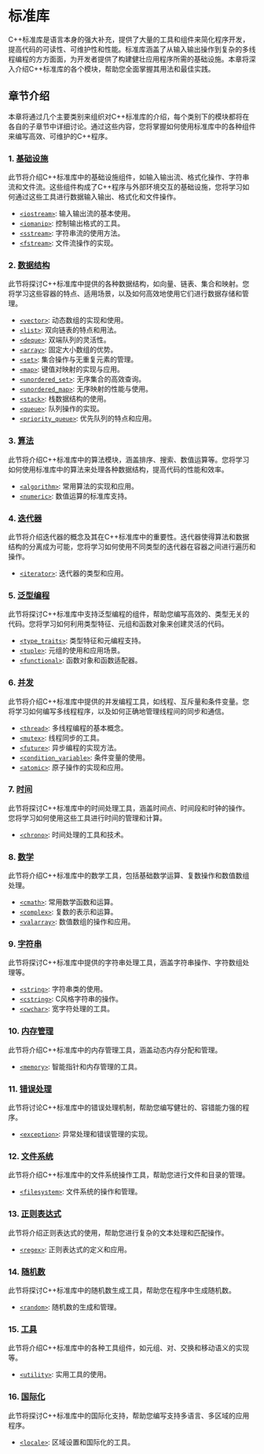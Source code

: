 # 标准库

C++标准库是语言本身的强大补充，提供了大量的工具和组件来简化程序开发，提高代码的可读性、可维护性和性能。标准库涵盖了从输入输出操作到复杂的多线程编程的方方面面，为开发者提供了构建健壮应用程序所需的基础设施。本章将深入介绍C++标准库的各个模块，帮助您全面掌握其用法和最佳实践。

## 章节介绍

本章将通过几个主要类别来组织对C++标准库的介绍，每个类别下的模块都将在各自的子章节中详细讨论。通过这些内容，您将掌握如何使用标准库中的各种组件来编写高效、可维护的C++程序。

### 1. [基础设施](infrastructure/Readme.md)

此节将介绍C++标准库中的基础设施组件，如输入输出流、格式化操作、字符串流和文件流。这些组件构成了C++程序与外部环境交互的基础设施，您将学习如何通过这些工具进行数据输入输出、格式化和文件操作。

- [`<iostream>`](infrastructure/iostream.md): 输入输出流的基本使用。
- [`<iomanip>`](infrastructure/iomanip.md): 控制输出格式的工具。
- [`<sstream>`](infrastructure/sstream.md): 字符串流的使用方法。
- [`<fstream>`](infrastructure/fstream.md): 文件流操作的实现。

### 2. [数据结构](data-structures/Readme.md)

此节将探讨C++标准库中提供的各种数据结构，如向量、链表、集合和映射。您将学习这些容器的特点、适用场景，以及如何高效地使用它们进行数据存储和管理。

- [`<vector>`](data-structures/vector.md): 动态数组的实现和使用。
- [`<list>`](data-structures/list.md): 双向链表的特点和用法。
- [`<deque>`](data-structures/deque.md): 双端队列的灵活性。
- [`<array>`](data-structures/array.md): 固定大小数组的优势。
- [`<set>`](data-structures/set.md): 集合操作与无重复元素的管理。
- [`<map>`](data-structures/map.md): 键值对映射的实现与应用。
- [`<unordered_set>`](data-structures/unordered_set.md): 无序集合的高效查询。
- [`<unordered_map>`](data-structures/unordered_map.md): 无序映射的性能与使用。
- [`<stack>`](data-structures/stack.md): 栈数据结构的使用。
- [`<queue>`](data-structures/queue.md): 队列操作的实现。
- [`<priority_queue>`](data-structures/priority_queue.md): 优先队列的特点和应用。

### 3. [算法](algorithms/Readme.md)

此节将介绍C++标准库中的算法模块，涵盖排序、搜索、数值运算等。您将学习如何使用标准库中的算法来处理各种数据结构，提高代码的性能和效率。

- [`<algorithm>`](algorithms/algorithm.md): 常用算法的实现和应用。
- [`<numeric>`](algorithms/numeric.md): 数值运算的标准库支持。

### 4. [迭代器](iterators/Readme.md)

此节将介绍迭代器的概念及其在C++标准库中的重要性。迭代器使得算法和数据结构的分离成为可能，您将学习如何使用不同类型的迭代器在容器之间进行遍历和操作。

- [`<iterator>`](iterators/iterator.md): 迭代器的类型和应用。

### 5. [泛型编程](generic-programming/Readme.md)

此节将探讨C++标准库中支持泛型编程的组件，帮助您编写高效的、类型无关的代码。您将学习如何利用类型特征、元组和函数对象来创建灵活的代码。

- [`<type_traits>`](generic-programming/type_traits.md): 类型特征和元编程支持。
- [`<tuple>`](generic-programming/tuple.md): 元组的使用和应用场景。
- [`<functional>`](generic-programming/functional.md): 函数对象和函数适配器。

### 6. [并发](concurrency/Readme.md)

此节将介绍C++标准库中提供的并发编程工具，如线程、互斥量和条件变量。您将学习如何编写多线程程序，以及如何正确地管理线程间的同步和通信。

- [`<thread>`](concurrency/thread.md): 多线程编程的基本概念。
- [`<mutex>`](concurrency/mutex.md): 线程同步的工具。
- [`<future>`](concurrency/future.md): 异步编程的实现方法。
- [`<condition_variable>`](concurrency/condition_variable.md): 条件变量的使用。
- [`<atomic>`](concurrency/atomic.md): 原子操作的实现和应用。

### 7. [时间](time/Readme.md)

此节将探讨C++标准库中的时间处理工具，涵盖时间点、时间段和时钟的操作。您将学习如何使用这些工具进行时间的管理和计算。

- [`<chrono>`](time/chrono.md): 时间处理的工具和技术。

### 8. [数学](math/Readme.md)

此节将介绍C++标准库中的数学工具，包括基础数学运算、复数操作和数值数组处理。

- [`<cmath>`](math/cmath.md): 常用数学函数和运算。
- [`<complex>`](math/complex.md): 复数的表示和运算。
- [`<valarray>`](math/valarray.md): 数值数组的操作和应用。

### 9. [字符串](strings/Readme.md)

此节将探讨C++标准库中提供的字符串处理工具，涵盖字符串操作、字符数组处理等。

- [`<string>`](strings/string.md): 字符串类的使用。
- [`<cstring>`](strings/cstring.md): C风格字符串的操作。
- [`<cwchar>`](strings/cwchar.md): 宽字符处理的工具。

### 10. [内存管理](memory-management/Readme.md)

此节将介绍C++标准库中的内存管理工具，涵盖动态内存分配和管理。

- [`<memory>`](memory-management/memory.md): 智能指针和内存管理的工具。

### 11. [错误处理](error-handling/Readme.md)

此节将讨论C++标准库中的错误处理机制，帮助您编写健壮的、容错能力强的程序。

- [`<exception>`](error-handling/exception.md): 异常处理和错误管理的实现。

### 12. [文件系统](filesystem/Readme.md)

此节将介绍C++标准库中的文件系统操作工具，帮助您进行文件和目录的管理。

- [`<filesystem>`](filesystem/filesystem.md): 文件系统的操作和管理。

### 13. [正则表达式](regex/Readme.md)

此节将介绍正则表达式的使用，帮助您进行复杂的文本处理和匹配操作。

- [`<regex>`](regex/regex.md): 正则表达式的定义和应用。

### 14. [随机数](random/Readme.md)

此节将探讨C++标准库中的随机数生成工具，帮助您在程序中生成随机数。

- [`<random>`](standard-library/random/random.md): 随机数的生成和管理。

### 15. [工具](utilities/Readme.md)

此节将介绍C++标准库中的各种工具组件，如元组、对、交换和移动语义的实现等。

- [`<utility>`](utilities/utility.md): 实用工具的使用。

### 16. [国际化](misc/Readme.md)

此节将探讨C++标准库中的国际化支持，帮助您编写支持多语言、多区域的应用程序。

- [`<locale>`](misc/locale.md): 区域设置和国际化的工具。
